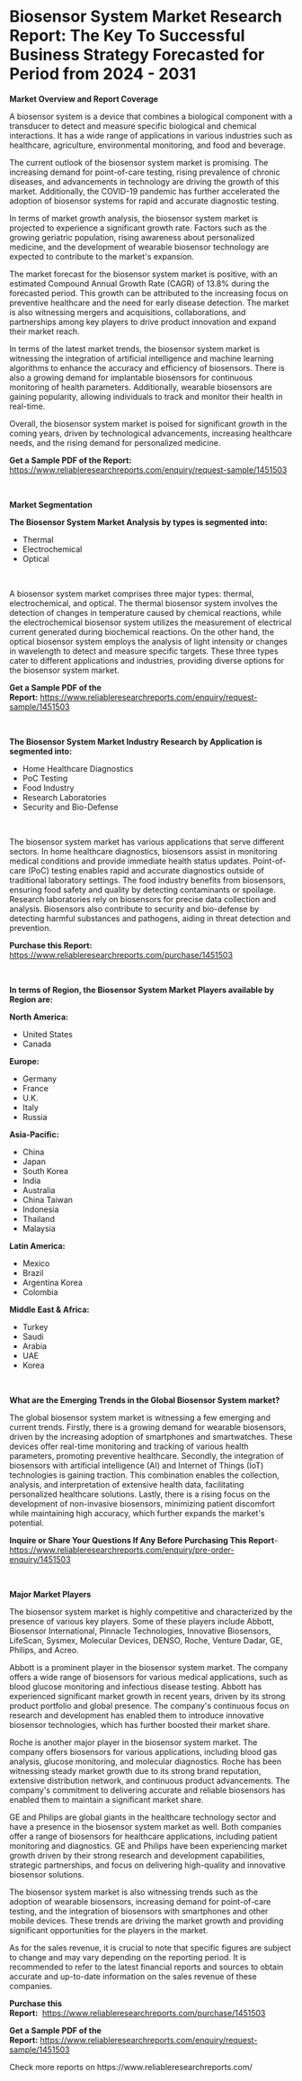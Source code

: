 <p><h1>Biosensor System Market Research Report: The Key To Successful Business Strategy Forecasted for Period from 2024 - 2031</h1></p><p><strong>Market Overview and Report Coverage</strong></p>
<p><p>A biosensor system is a device that combines a biological component with a transducer to detect and measure specific biological and chemical interactions. It has a wide range of applications in various industries such as healthcare, agriculture, environmental monitoring, and food and beverage.</p><p>The current outlook of the biosensor system market is promising. The increasing demand for point-of-care testing, rising prevalence of chronic diseases, and advancements in technology are driving the growth of this market. Additionally, the COVID-19 pandemic has further accelerated the adoption of biosensor systems for rapid and accurate diagnostic testing.</p><p>In terms of market growth analysis, the biosensor system market is projected to experience a significant growth rate. Factors such as the growing geriatric population, rising awareness about personalized medicine, and the development of wearable biosensor technology are expected to contribute to the market's expansion.</p><p>The market forecast for the biosensor system market is positive, with an estimated Compound Annual Growth Rate (CAGR) of 13.8% during the forecasted period. This growth can be attributed to the increasing focus on preventive healthcare and the need for early disease detection. The market is also witnessing mergers and acquisitions, collaborations, and partnerships among key players to drive product innovation and expand their market reach.</p><p>In terms of the latest market trends, the biosensor system market is witnessing the integration of artificial intelligence and machine learning algorithms to enhance the accuracy and efficiency of biosensors. There is also a growing demand for implantable biosensors for continuous monitoring of health parameters. Additionally, wearable biosensors are gaining popularity, allowing individuals to track and monitor their health in real-time.</p><p>Overall, the biosensor system market is poised for significant growth in the coming years, driven by technological advancements, increasing healthcare needs, and the rising demand for personalized medicine.</p></p>
<p><strong>Get a Sample PDF of the Report:</strong> <a href="https://www.reliableresearchreports.com/enquiry/request-sample/1451503">https://www.reliableresearchreports.com/enquiry/request-sample/1451503</a></p>
<p>&nbsp;</p>
<p><strong>Market Segmentation</strong></p>
<p><strong>The Biosensor System Market Analysis by types is segmented into:</strong></p>
<p><ul><li>Thermal</li><li>Electrochemical</li><li>Optical</li></ul></p>
<p>&nbsp;</p>
<p><p>A biosensor system market comprises three major types: thermal, electrochemical, and optical. The thermal biosensor system involves the detection of changes in temperature caused by chemical reactions, while the electrochemical biosensor system utilizes the measurement of electrical current generated during biochemical reactions. On the other hand, the optical biosensor system employs the analysis of light intensity or changes in wavelength to detect and measure specific targets. These three types cater to different applications and industries, providing diverse options for the biosensor system market.</p></p>
<p><strong>Get a Sample PDF of the Report:</strong>&nbsp;<a href="https://www.reliableresearchreports.com/enquiry/request-sample/1451503">https://www.reliableresearchreports.com/enquiry/request-sample/1451503</a></p>
<p>&nbsp;</p>
<p><strong>The Biosensor System Market Industry Research by Application is segmented into:</strong></p>
<p><ul><li>Home Healthcare Diagnostics</li><li>PoC Testing</li><li>Food Industry</li><li>Research Laboratories</li><li>Security and Bio-Defense</li></ul></p>
<p>&nbsp;</p>
<p><p>The biosensor system market has various applications that serve different sectors. In home healthcare diagnostics, biosensors assist in monitoring medical conditions and provide immediate health status updates. Point-of-care (PoC) testing enables rapid and accurate diagnostics outside of traditional laboratory settings. The food industry benefits from biosensors, ensuring food safety and quality by detecting contaminants or spoilage. Research laboratories rely on biosensors for precise data collection and analysis. Biosensors also contribute to security and bio-defense by detecting harmful substances and pathogens, aiding in threat detection and prevention.</p></p>
<p><strong>Purchase this Report:</strong>&nbsp; <a href="https://www.reliableresearchreports.com/purchase/1451503">https://www.reliableresearchreports.com/purchase/1451503</a></p>
<p>&nbsp;</p>
<p><strong>In terms of Region, the Biosensor System Market Players available by Region are:</strong></p>
<p>
    <p> <strong> North America: </strong>
        <ul>
            <li>United States</li>
            <li>Canada</li>
        </ul>
        </p> 
    <p> <strong> Europe: </strong>
        <ul>
            <li>Germany</li>
            <li>France</li>
            <li>U.K.</li>
            <li>Italy</li>
            <li>Russia</li>
        </ul>
        </p> 
    <p> <strong> Asia-Pacific: </strong>
        <ul>
            <li>China</li>
            <li>Japan</li>
            <li>South Korea</li>
            <li>India</li>
            <li>Australia</li>
            <li>China Taiwan</li>
            <li>Indonesia</li>
            <li>Thailand</li>
            <li>Malaysia</li>
        </ul>
        </p> 
    <p> <strong> Latin America: </strong>
        <ul>
            <li>Mexico</li>
            <li>Brazil</li>
            <li>Argentina Korea</li>
            <li>Colombia</li>
        </ul>
        </p> 
    <p> <strong> Middle East & Africa: </strong>
        <ul>
            <li>Turkey</li>
            <li>Saudi</li>
            <li>Arabia</li>
            <li>UAE</li>
            <li>Korea</li>
        </ul>
    </p>
    </p>
<p>&nbsp;</p>
<p><strong>What are the Emerging Trends in the Global Biosensor System market?</strong></p>
<p><p>The global biosensor system market is witnessing a few emerging and current trends. Firstly, there is a growing demand for wearable biosensors, driven by the increasing adoption of smartphones and smartwatches. These devices offer real-time monitoring and tracking of various health parameters, promoting preventive healthcare. Secondly, the integration of biosensors with artificial intelligence (AI) and Internet of Things (IoT) technologies is gaining traction. This combination enables the collection, analysis, and interpretation of extensive health data, facilitating personalized healthcare solutions. Lastly, there is a rising focus on the development of non-invasive biosensors, minimizing patient discomfort while maintaining high accuracy, which further expands the market's potential.</p></p>
<p><strong>Inquire or Share Your Questions If Any Before Purchasing This Report</strong>- <a href="https://www.reliableresearchreports.com/enquiry/pre-order-enquiry/1451503">https://www.reliableresearchreports.com/enquiry/pre-order-enquiry/1451503</a></p>
<p>&nbsp;</p>
<p><strong>Major Market Players</strong></p>
<p><p>The biosensor system market is highly competitive and characterized by the presence of various key players. Some of these players include Abbott, Biosensor International, Pinnacle Technologies, Innovative Biosensors, LifeScan, Sysmex, Molecular Devices, DENSO, Roche, Venture Dadar, GE, Philips, and Acreo. </p><p>Abbott is a prominent player in the biosensor system market. The company offers a wide range of biosensors for various medical applications, such as blood glucose monitoring and infectious disease testing. Abbott has experienced significant market growth in recent years, driven by its strong product portfolio and global presence. The company's continuous focus on research and development has enabled them to introduce innovative biosensor technologies, which has further boosted their market share.</p><p>Roche is another major player in the biosensor system market. The company offers biosensors for various applications, including blood gas analysis, glucose monitoring, and molecular diagnostics. Roche has been witnessing steady market growth due to its strong brand reputation, extensive distribution network, and continuous product advancements. The company's commitment to delivering accurate and reliable biosensors has enabled them to maintain a significant market share.</p><p>GE and Philips are global giants in the healthcare technology sector and have a presence in the biosensor system market as well. Both companies offer a range of biosensors for healthcare applications, including patient monitoring and diagnostics. GE and Philips have been experiencing market growth driven by their strong research and development capabilities, strategic partnerships, and focus on delivering high-quality and innovative biosensor solutions.</p><p>The biosensor system market is also witnessing trends such as the adoption of wearable biosensors, increasing demand for point-of-care testing, and the integration of biosensors with smartphones and other mobile devices. These trends are driving the market growth and providing significant opportunities for the players in the market.</p><p>As for the sales revenue, it is crucial to note that specific figures are subject to change and may vary depending on the reporting period. It is recommended to refer to the latest financial reports and sources to obtain accurate and up-to-date information on the sales revenue of these companies.</p></p>
<p><strong>Purchase this Report:</strong>&nbsp;&nbsp;<a href="https://www.reliableresearchreports.com/purchase/1451503">https://www.reliableresearchreports.com/purchase/1451503</a></p>
<p></p>
<p><strong>Get a Sample PDF of the Report:</strong>&nbsp;<a href="https://www.reliableresearchreports.com/enquiry/request-sample/1451503">https://www.reliableresearchreports.com/enquiry/request-sample/1451503</a></p>
<p>Check more reports on https://www.reliableresearchreports.com/</p>